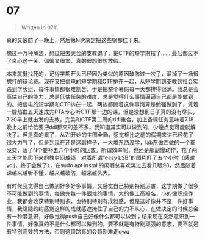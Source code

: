 # 07
> Written in 0711   

真的又破防了一晚上，然后第N次决定把这些锅都扛下来。  

想过一万种解法，想过把去天台的支教退了，把CTF的短学期摆了…… 最后都过不了良心这一关，偏偏又很累，真的很想很想放假。  

本来就挺找死的，记得学期开头已经因为类似的原因破防过一次了，溜掉了一场很想打的辩论赛。现在又把信电的短学期和CTF排在一起，从短学期到支教到社会实践到学长组，每件事情都很难割舍，于是把整个暑假每一天都排得很满。我总是会高估自己的能力，总是低估任务的难度，总是觉得什么事情逼逼自己都是能做到的。把信电的短学期和CTF排在一起，两边都顾着这件事情算是勉强做到了，凭着一腔热血五天速成完PTA专心听CTF那一边的课，但是没想到日子真的没有尽头，7.20早上就出发的支教，完美和CTF第二周的ddl重合，加上备课任务意味着7.18晚上之前恰恰要把ddl都交的差不多。我知道其实可以做到的，少睡点觉可能就解决了。但是真的累了，从7.1开始的主图全勤，感觉相比之前的假期来讲已经花了很大力气了，但是到现在还是这副样子，一大堆东西没学，lab东做西做的一个都没交，落了N个要补五六个小时的回放。所谓效率呢，也还是那副慢动作，花了两三天才能爬下来的教务网成绩，对着所谓“easy LSB”的图片盯了五个小时（感谢yqjj，终于会做了），在sudo apt install的闲暇总喜欢晃过去看几眼98，然后随着课越来越听不懂，越来越破防，越来越头大。  

有时候我觉得自己做到好多好多事情，又感觉自己特别特别厉害，这学期做了很多不可能做到的事情，每做完每一件很难的事情，大的像工高报名，小的像职规作业，我都会收获特别特别多，也特别特别有成就感。但是这好像并不是一件好事情，我隐隐约约感觉这样的成就感遮掩住了自己的力不从心，在做决定的时候总会有一种潜意识，好像觉得push自己好像什么都可以做到；结果现在突然意识到一件事情，好像真的不是什么都可以做到的。要不就是有特别顽强的意志，要不就是有特别高效的方法，否则这段路真的会特别难走qwq  
